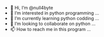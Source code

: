 - 👋 Hi, I’m @null4byte
- 👀 I’m interested in python programming ...
- 🌱 I’m currently learning python codding ...
- 💞️ I’m looking to collaborate on python ...
- 📫 How to reach me in this program ...

<!---
null4byte/null4byte is a ✨ special ✨ repository because its `README.md` (this file) appears on your GitHub profile.
You can click the Preview link to take a look at your changes.
--->
